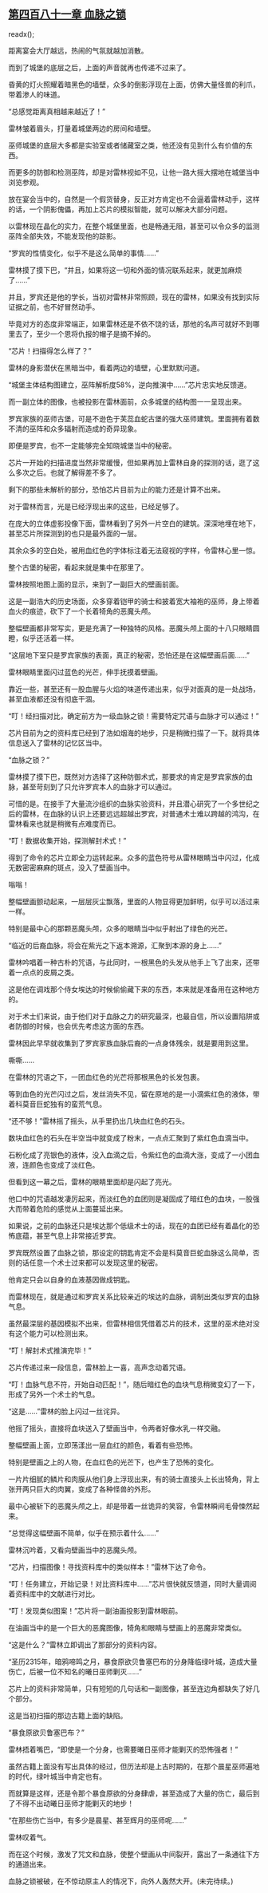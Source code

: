 ## [第四百八十一章 血脉之锁](https://www.xxbiquge.com/11_11222/8933342.html)
readx();

  距离宴会大厅越远，热闹的气氛就越加消散。

  而到了城堡的底层之后，上面的声音就再也传递不过来了。

  昏黄的灯火照耀着暗黑色的墙壁，众多的倒影浮现在上面，仿佛大量怪兽的利爪，带着渗人的味道。

  “总感觉距离真相越来越近了！”

  雷林皱着眉头，打量着城堡两边的房间和墙壁。

  巫师城堡的底层大多都是实验室或者储藏室之类，他还没有见到什么有价值的东西。

  而更多的防御和检测巫阵，却是对雷林视如不见，让他一路大摇大摆地在城堡当中浏览参观。

  放在宴会当中的，自然是一个假货替身，反正对方肯定也不会逼着雷林动手，这样的话，一个阴影傀儡，再加上芯片的模拟智能，就可以解决大部分问题。

  以雷林现在晶化的实力，在整个城堡里面，也是畅通无阻，甚至可以令众多的监测巫阵全部失效，不能发现他的踪影。

  “罗宾的性情变化，似乎不是这么简单的事情……”

  雷林摸了摸下巴，“并且，如果将这一切和外面的情况联系起来，就更加麻烦了……”

  并且，罗宾还是他的学长，当初对雷林非常照顾，现在的雷林，如果没有找到实际证据之前，也不好冒然动手。

  毕竟对方的态度非常端正，如果雷林还是不依不饶的话，那他的名声可就好不到哪里去了，至少一个恩将仇报的帽子是摘不掉的。

  “芯片！扫描得怎么样了？”

  雷林的身影潜伏在黑暗当中，看着两边的墙壁，心里默默问道。

  “城堡主体结构图建立，巫阵解析度58%，逆向推演中……”芯片忠实地反馈道。

  而一副立体的图像，也被投影在雷林面前，众多城堡的结构图一一呈现出来。

  罗宾家族的巫师古堡，可是不逊色于芙蕊血蛇古堡的强大巫师建筑。里面拥有着数不清的巫阵和众多辐射而造成的奇异现象。

  即便是罗宾，也不一定能够完全知晓城堡当中的秘密。

  芯片一开始的扫描进度当然非常缓慢，但如果再加上雷林自身的探测的话，逛了这么多次之后。也就了解得差不多了。

  剩下的那些未解析的部分，恐怕芯片目前为止的能力还是计算不出来。

  对于雷林而言，光是已经浮现出来的这些，已经足够了。

  在庞大的立体虚影投像下面，雷林看到了另外一片空白的建筑。深深地埋在地下，甚至芯片所探测到的也只是最外面的一层。

  其余众多的空白处，被用血红色的字体标注着无法窥视的字样，令雷林心里一惊。

  整个古堡的秘密，看起来就是集中在那里了。

  雷林按照地图上面的显示，来到了一副巨大的壁画前面。

  这是一副浩大的历史场面，众多穿着铠甲的骑士和披着宽大袖袍的巫师，身上带着血火的痕迹，砍下了一个长着犄角的恶魔头颅。

  整幅壁画都非常写实，更是充满了一种独特的风格。恶魔头颅上面的十八只眼睛圆瞪，似乎还活着一样。

  “这层地下室只是罗宾家族的表面，真正的秘密，恐怕还是在这幅壁画后面……”

  雷林眼睛里面闪过蓝色的光芒，伸手抚摸着壁画。

  靠近一些，甚至还有一股血腥与火焰的味道传递出来，似乎对面真的是一处战场，甚至血液都还没有彻底干涸。

  “叮！经扫描对比，确定前方为一级血脉之锁！需要特定咒语与血脉才可以通过！”

  芯片目前为之的资料库已经到了浩如烟海的地步，只是稍微扫描了一下。就将具体信息送入了雷林的记忆区当中。

  “血脉之锁？”

  雷林摸了摸下巴，既然对方选择了这种防御术式，那要求的肯定是罗宾家族的血脉，甚至苛刻到了只允许罗宾本人的血脉才可以通过。

  可惜的是。在接手了大量流沙组织的血脉实验资料，并且潜心研究了一个多世纪之后的雷林，在血脉的认识上还要远远超越出罗宾，对普通术士难以跨越的鸿沟，在雷林看来也就是稍微有点难度而已。

  “叮！数据收集开始，探测解封术式！”

  得到了命令的芯片立即全力运转起来。众多的蓝色符号从雷林眼睛当中闪过，化成无数密密麻麻的斑点，没入了壁画当中。

  嗡嗡！

  整幅壁画颤动起来，一层层灰尘飘落，里面的人物显得更加鲜明，似乎可以活过来一样。

  特别是最中心的那颗恶魔头颅，众多的眼睛当中似乎射出了绿色的光芒。

  “临近的后裔血脉，将会在紫光之下返本溯源，汇聚到本源的身上……”

  雷林吟唱着一种古朴的咒语，与此同时，一根黑色的头发从他手上飞了出来，还带着一点点的皮屑之类。

  这是他在调戏那个侍女埃达的时候偷偷藏下来的东西，本来就是准备用在这种地方的。

  对于术士们来说，由于他们对于血脉之力的研究最深，也最自信，所以设置陷阱或者防御的时候，也会优先考虑这方面的东西。

  雷林因此早早就收集到了罗宾家族血脉后裔的一点身体残余，就是要用到这里。

  嘶嘶……

  在雷林的咒语之下，一团血红色的光芒将那根黑色的长发包裹。

  等到血色的光芒闪过之后，发丝消失不见，留在原地的是一小滴紫红色的液体，带着科莫音巨蛇独有的蛮荒气息。

  “还不够！”雷林摇了摇头，从手里扔出几块血红色的石头。

  数块血红色的石头在半空当中就变成了粉末，一点点汇聚到了紫红色血滴当中。

  石粉化成了亮银色的液体，没入血滴之后，令紫红色的血滴大涨，变成了一小团血液，连颜色也变成了淡红色。

  但看到这一幕之后，雷林的眼睛里面却是闪起了亮光。

  他口中的咒语越发凄厉起来，而淡红色的血团则是凝固成了暗红色的血块，一股强大而带着危险的感觉从上面蔓延出来。

  如果说，之前的血脉还只是埃达那个低级术士的话，现在的血团已经有着晶化的恐怖底蕴，甚至气息上非常接近罗宾。

  罗宾既然设置了血脉之锁，那设定的钥匙肯定不会是科莫音巨蛇血脉这么简单，否则的话任意一个术士过来都可以发现这里的秘密。

  他肯定只会以自身的血液基因做成钥匙。

  而雷林现在，就是通过和罗宾关系比较亲近的埃达的血脉，调制出类似罗宾的血脉气息。

  虽然最深层的基因模拟不出来，但雷林相信凭借着芯片的技术，这里的巫术绝对没有这个能力可以检测出来。

  “叮！解封术式推演完毕！”

  芯片传递过来一段信息，雷林脸上一喜，高声念动着咒语。

  “叮！血脉气息不符，开始自动匹配！”，随后暗红色的血块气息稍微变幻了一下，形成了另外一个术士的气息。

  “这是……”雷林的脸上闪过一丝诧异。

  他摇了摇头，直接将血块送入了壁画当中，令两者好像水乳一样交融。

  整幅壁画上面，立即荡漾出一层血红的颜色，看着有些恐怖。

  特别是壁画之上的人物，在血红色的光芒下，也产生了恐怖的变化。

  一片片细腻的鳞片和肉膜从他们身上浮现出来，有的骑士直接头上长出犄角，背上张开两只巨大的肉翼，变成了各种怪兽的外形。

  最中心被斩下的恶魔头颅之上，却是带着一丝诡异的笑容，令雷林瞬间毛骨悚然起来。

  “总觉得这幅壁画不简单，似乎在预示着什么……”

  雷林沉吟着，又看向壁画当中的恶魔头颅。

  “芯片，扫描图像！寻找资料库中的类似样本！”雷林下达了命令。

  “叮！任务建立，开始记录！对比资料库中……”芯片很快就反馈道，同时大量调阅着资料库中的文献进行对比。

  “叮！发现类似图案！”芯片将一副油画投影到雷林眼前。

  在油画当中的是一个巨大的恶魔图像，犄角和眼睛与壁画上的恶魔非常类似。

  “这是什么？”雷林立即调出了那部分的资料内容。

  “圣历2315年，暗鸦啼鸣之月，暴食原欲贝鲁塞巴布的分身降临绿叶城，造成大量伤亡，后被一位不知名的曦日巫师剿灭……”

  芯片上的资料非常简单，只有短短的几句话和一副图像，甚至连边角都缺失了好几个部分。

  这是当初扫描的那边古籍上面的缺陷。

  “暴食原欲贝鲁塞巴布？”

  雷林捂着嘴巴，“即使是一个分身，也需要曦日巫师才能剿灭的恐怖强者！”

  虽然古籍上面没有写出具体的经过，但历法却是上古时期的，在那个晨星巫师遍地的时代，绿叶城当中肯定也有。

  而就算是这样，还是令那个暴食原欲的分身肆虐，甚至造成了大量的伤亡，最后到了不得不出动曦日巫师才能剿灭的地步！

  “在那些伤亡当中，有多少是晨星、甚至辉月的巫师呢……”

  雷林叹着气。

  而在这个时候，激发了咒文和血脉，使整个壁画从中间裂开，露出了一条通往下方的通道出来。

  血脉之锁被破，在不惊动原主人的情况下，向外人轰然大开。(未完待续。)
